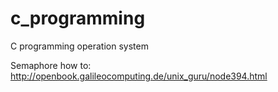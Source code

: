 c_programming
=============

C programming operation system

Semaphore how to:
http://openbook.galileocomputing.de/unix_guru/node394.html
